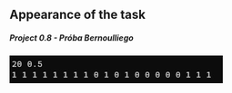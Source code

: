 ## Appearance of the task

##### Project 0.8 - Próba Bernoulliego
<img src="Project 0.8 - Próba Bernoulliego.jpg"/>
